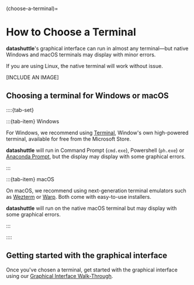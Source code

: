 (choose-a-terminal)=

# How to Choose a Terminal

**datashuttle**'s graphical interface can run in almost any terminal—but
native Windows and macOS terminals may display with minor errors.

If you are using Linux, the native terminal will work without issue.


[INCLUDE AN IMAGE]

## Choosing a terminal for Windows or macOS


::::{tab-set}

:::{tab-item} Windows

For Windows, we recommend using
[Terminal](https://apps.microsoft.com/detail/9n0dx20hk701?rtc=1&hl=en-gb&gl=GB),
Window's own high-powered terminal, available for free from the
Microsoft Store.

**datashuttle** will run in Command Prompt (`cmd.exe`), Powershell (`ph.exe`)
or [Anaconda Prompt](https://docs.anaconda.com/free/anaconda/getting-started/index.html),
but the display may display with some graphical errors.

:::

:::{tab-item} macOS

On macOS, we recommend using next-generation terminal emulators such
as [Wezterm](https://wezfurlong.org/wezterm/index.html)
or [Warp](https://warp.dev/).
Both come with easy-to-use installers.

**datashuttle** will run on the native macOS terminal but may display
with some graphical errors.

:::

::::

## Getting started with the graphical interface

Once you've chosen a terminal, get started with the
graphical interface using our
[Graphical Interface Walk-Through](gui_walkthrough).
